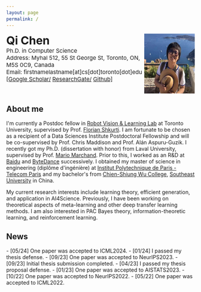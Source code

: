 ```yaml
---
layout: page
permalink: /
---
```


<div style="display: flex; justify-content: space-between; align-items: flex-start;">
    <div align="left">
        <span style="font-weight: 700; font-size: 30px;">Qi Chen</span><br/>
        <span style="font-size: 15px;">Ph.D. in Computer Science</span><br/>
        <span style="font-size: 15px;">Address: Myhal 512, 55 St George St, Toronto, ON, M5S 0C9, Canada</span><br/>
        <span style="font-size: 15px;">Email: firstnamelastname[at]cs[dot]toronto[dot]edu</span><br/>
        <span style="font-size: 15px;">
            <a href="{{ site.footer-links.googlescholar }}">[Google Scholar/</a>
            <a href="{{ site.footer-links.researchgate }}"> ResearchGate/</a>
            <a href="https://github.com/{{ site.footer-links.github }}" target="_blank">Github]</a>
<!--             <a href="http://livreq.github.io/images/profile/cv.pdf">CV]</a> -->
        </span><br/>
    </div>
   <div><img src="images/profile/me.jpeg" align="right" height="160px"/></div>
</div>




## About me
<!--- ![profile](images/profile/me.jpg) -->
I'm currently a Postdoc fellow in [Robot Vision & Learning Lab](https://rvl.cs.toronto.edu/) at Toronto University, supervised by Prof. [Florian Shkurti](https://www.cs.toronto.edu/~florian/).
I am fortunate to be chosen as a recipient of a Data Sciences Institute Postdoctoral Fellowship and will be co-supervised by Prof. Chris Maddison and Prof. Alán Aspuru-Guzik.
I recently got my Ph.D. (dissertation with honor) from Laval University, supervised by Prof. [Mario Marchand](https://scholar.google.ca/citations?user=M792u2sAAAAJ&hl=en). Prior to this, I worked as an R&D at [Baidu](https://ir.baidu.com/) and [ByteDance](https://www.bytedance.com/en/) successively. I obtained my master of science in engineering (diplôme d'ingénière) at [Institut Polytechnique de Paris - Telecom Paris](https://en.wikipedia.org/wiki/T%C3%A9l%C3%A9com_Paris) and my bachelor's from [Chien-Shiung Wu College](https://en.wikipedia.org/wiki/Chien-Shiung_Wu_College), [Southeast University](https://en.wikipedia.org/wiki/Southeast_University) in China.


My current research interests include learning theory, efficient generation, and application in AI4Science. Previously, I have been working on theoretical aspects of meta-learning and other deep transfer learning methods. I am also interested in PAC Bayes theory, information-theoretic learning, and reinforcement learning.



## News
<div style="display:flex; flex-direction:row; justify-content: space-between; align-items: flex-start;">
  <div align='left' markdown="1">
  - [05/24] One paper was accepted to ICML2024.
  - [01/24] I passed my thesis defense.
  - [09/23] One paper was accepted to NeurIPS2023.
  - [09/23] Initial thesis submission completed.
  - [04/23] I passed my thesis proposal defense.
  - [01/23] One paper was accepted to AISTATS2023.
  - [10/22] One paper was accepted to NeurIPS2022.
  - [05/22] One paper was accepted to ICML2022.
  </div>
<!--   <div align='right'>
   <script type="text/javascript" id="clustrmaps" src="//clustrmaps.com/map_v2.js?d=D6e8Q9S1yMWuSM350AZGSE_YbtCDuLFvljzQnF3gbAI&cl=ffffff&w=200"></script>
  </div> -->
</div>

